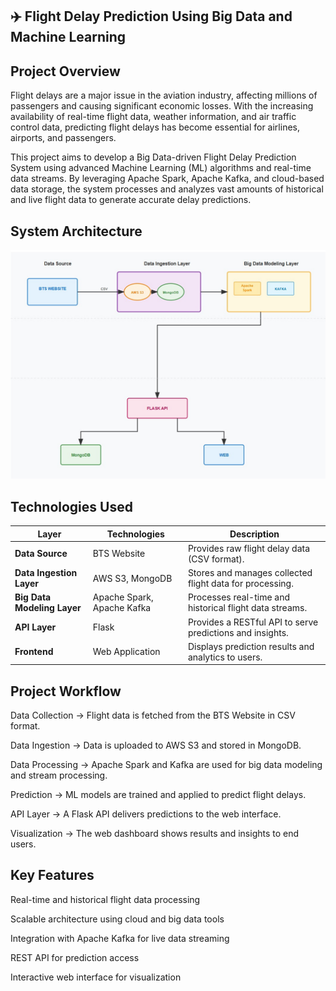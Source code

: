 ## ✈️ Flight Delay Prediction Using Big Data and Machine Learning

## Project Overview

Flight delays are a major issue in the aviation industry, affecting millions of passengers and causing significant economic losses.
With the increasing availability of real-time flight data, weather information, and air traffic control data, predicting flight delays has become essential for airlines, airports, and passengers.

This project aims to develop a Big Data-driven Flight Delay Prediction System using advanced Machine Learning (ML) algorithms and real-time data streams.
By leveraging Apache Spark, Apache Kafka, and cloud-based data storage, the system processes and analyzes vast amounts of historical and live flight data to generate accurate delay predictions.

## System Architecture
![System Architecture](diagram.jpg)

## Technologies Used
| Layer                       | Technologies               | Description                                               |
| --------------------------- | -------------------------- | --------------------------------------------------------- |
| **Data Source**             | BTS Website                | Provides raw flight delay data (CSV format).              |
| **Data Ingestion Layer**    | AWS S3, MongoDB            | Stores and manages collected flight data for processing.  |
| **Big Data Modeling Layer** | Apache Spark, Apache Kafka | Processes real-time and historical flight data streams.   |
| **API Layer**               | Flask                      | Provides a RESTful API to serve predictions and insights. |
| **Frontend**                | Web Application            | Displays prediction results and analytics to users.       |

## Project Workflow

Data Collection → Flight data is fetched from the BTS Website in CSV format.

Data Ingestion → Data is uploaded to AWS S3 and stored in MongoDB.

Data Processing → Apache Spark and Kafka are used for big data modeling and stream processing.

Prediction → ML models are trained and applied to predict flight delays.

API Layer → A Flask API delivers predictions to the web interface.

Visualization → The web dashboard shows results and insights to end users.

## Key Features

Real-time and historical flight data processing

Scalable architecture using cloud and big data tools

Integration with Apache Kafka for live data streaming

REST API for prediction access

Interactive web interface for visualization
